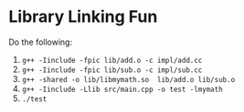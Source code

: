 # Library Linking Fun

Do the following:

1. `g++ -Iinclude -fpic lib/add.o -c impl/add.cc`
2. `g++ -Iinclude -fpic lib/sub.o -c impl/sub.cc`
3. `g++ -shared -o lib/libmymath.so  lib/add.o lib/sub.o`
4. `g++ -Iinclude -Llib src/main.cpp -o test -lmymath`
5. `./test`